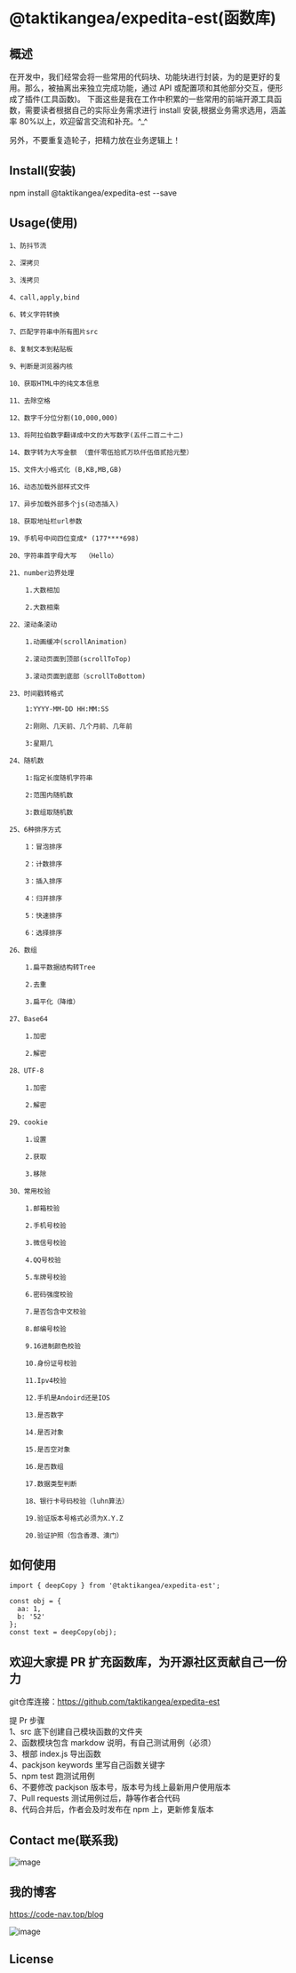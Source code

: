 # @taktikangea/expedita-est(函数库)

## 概述

在开发中，我们经常会将一些常用的代码块、功能块进行封装，为的是更好的复用。那么，被抽离出来独立完成功能，通过 API 或配置项和其他部分交互，便形成了插件(工具函数)。
下面这些是我在工作中积累的一些常用的前端开源工具函数，需要读者根据自己的实际业务需求进行 install 安装,根据业务需求选用，涵盖率 80%以上，欢迎留言交流和补充。^\_^

另外，不要重复造轮子，把精力放在业务逻辑上！

## Install(安装)

npm install @taktikangea/expedita-est --save

## Usage(使用)

    1、防抖节流

    2、深拷贝

    3、浅拷贝

    4、call,apply,bind

    6、转义字符转换

    7、匹配字符串中所有图片src

    8、复制文本到粘贴板

    9、判断是浏览器内核

    10、获取HTML中的纯文本信息

    11、去除空格

    12、数字千分位分割(10,000,000)

    13、将阿拉伯数字翻译成中文的大写数字(五仟二百二十二)

    14、数字转为大写金额 （壹仟零伍拾贰万玖仟伍佰贰拾元整）

    15、文件大小格式化 (B,KB,MB,GB)

    16、动态加载外部样式文件

    17、异步加载外部多个js(动态插入)

    18、获取地址栏url参数

    19、手机号中间四位变成* (177****698)

    20、字符串首字母大写  （Hello）

    21、number边界处理

        1.大数相加

        2.大数相乘

    22、滚动条滚动

        1.动画缓冲(scrollAnimation)

        2.滚动页面到顶部(scrollToTop)

        3.滚动页面到底部（scrollToBottom)

    23、时间戳转格式

        1:YYYY-MM-DD HH:MM:SS

        2:刚刚、几天前、几个月前、几年前

        3:星期几

    24、随机数

        1:指定长度随机字符串

        2:范围内随机数

        3:数组取随机数

    25、6种排序方式

        1：冒泡排序

        2：计数排序

        3：插入排序

        4：归并排序

        5：快速排序

        6：选择排序

    26、数组

        1.扁平数据结构转Tree

        2.去重

        3.扁平化（降维）

    27、Base64

        1.加密

        2.解密

    28、UTF-8

        1.加密

        2.解密

    29、cookie

        1.设置

        2.获取

        3.移除

    30、常用校验

        1.邮箱校验

        2.手机号校验

        3.微信号校验

        4.QQ号校验

        5.车牌号校验

        6.密码强度校验

        7.是否包含中文校验

        8.邮编号校验

        9.16进制颜色校验

        10.身份证号校验

        11.Ipv4校验

        12.手机是Andoird还是IOS

        13.是否数字

        14.是否对象

        15.是否空对象

        16.是否数组

        17.数据类型判断

        18、银行卡号码校验（luhn算法）

        19.验证版本号格式必须为X.Y.Z

        20.验证护照（包含香港、澳门）
## 如何使用
``` language
import { deepCopy } from '@taktikangea/expedita-est';
```
``` language
const obj = {
  aa: 1,
  b: '52'
};
const text = deepCopy(obj);
```
## 欢迎大家提 PR 扩充函数库，为开源社区贡献自己一份力
git仓库连接：https://github.com/taktikangea/expedita-est

提 Pr 步骤  
1、src 底下创建自己模块函数的文件夹  
2、函数模块包含 markdow 说明，有自己测试用例（必须）  
3、根部 index.js 导出函数  
4、packjson keywords 里写自己函数关键字  
5、npm test 跑测试用例  
6、不要修改 packjson 版本号，版本号为线上最新用户使用版本  
7、Pull requests 测试用例过后，静等作者合代码  
8、代码合并后，作者会及时发布在 npm 上，更新修复版本

## Contact me(联系我)

![image](https://user-images.githubusercontent.com/25168173/154791040-09b5e289-5533-4aa2-9e6d-cb11eabfddf3.png)

## 我的博客

https://code-nav.top/blog

![image](https://user-images.githubusercontent.com/25168173/154791015-750d04e4-02d4-4ebb-a559-5e3331003309.png)

## License
